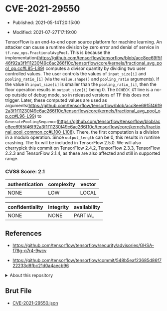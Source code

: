 # CVE-2021-29550

- Published: 2021-05-14T20:15:00

- Modified: 2021-07-27T17:19:00

TensorFlow is an end-to-end open source platform for machine learning. An attacker can cause a runtime division by zero error and denial of service in `tf.raw_ops.FractionalAvgPool`. This is because the implementation(https://github.com/tensorflow/tensorflow/blob/acc8ee69f5f46f92a3f1f11230f49c6ac266f10c/tensorflow/core/kernels/fractional_avg_pool_op.cc#L85-L89) computes a divisor quantity by dividing two user controlled values. The user controls the values of `input_size[i]` and `pooling_ratio_[i]` (via the `value.shape()` and `pooling_ratio` arguments). If the value in `input_size[i]` is smaller than the `pooling_ratio_[i]`, then the floor operation results in `output_size[i]` being 0. The `DCHECK_GT` line is a no-op outside of debug mode, so in released versions of TF this does not trigger. Later, these computed values are used as arguments(https://github.com/tensorflow/tensorflow/blob/acc8ee69f5f46f92a3f1f11230f49c6ac266f10c/tensorflow/core/kernels/fractional_avg_pool_op.cc#L96-L99) to `GeneratePoolingSequence`(https://github.com/tensorflow/tensorflow/blob/acc8ee69f5f46f92a3f1f11230f49c6ac266f10c/tensorflow/core/kernels/fractional_pool_common.cc#L100-L108). There, the first computation is a division in a modulo operation. Since `output_length` can be 0, this results in runtime crashing. The fix will be included in TensorFlow 2.5.0. We will also cherrypick this commit on TensorFlow 2.4.2, TensorFlow 2.3.3, TensorFlow 2.2.3 and TensorFlow 2.1.4, as these are also affected and still in supported range.

### CVSS Score: **2.1**

| authentication | complexity | vector |
| --- | --- | --- |
| NONE | LOW | LOCAL |

| confidentiality | integrity | availability |
| --- | --- | --- |
| NONE | NONE | PARTIAL |

## References

* https://github.com/tensorflow/tensorflow/security/advisories/GHSA-f78g-q7r4-9wcv

* https://github.com/tensorflow/tensorflow/commit/548b5eaf23685d86f722233d8fbc21d0a4aecb96

<details>
<summary>About this repository</summary> 

  This repository is part of the project [Live Hack CVE](https://github.com/Live-Hack-CVE). Main website can be found [www.live-hack.org](https://www.live-hack.org) 
  
  Made by [Sn0wAlice](https://github.com/Sn0wAlice) for the people that care about security and need to have a feed of the latest CVEs. Hope you enjoy it, don't forget to star the repo and follow me on [Twitter](https://twitter.com/Sn0wAlice) and [Github](https://github.com/Sn0wAlice). And that is my [personnal website](https://www.alice-snow.me/)

  - [Home Page](https://github.com/Live-Hack-CVE)
  - [Framework](https://github.com/Live-Hack-CVE/cve-framework)
  - [CVE database](https://github.com/Live-Hack-CVE/full_database)
  - [Changelog](https://github.com/Live-Hack-CVE/Changelog)
</details>

## Brut File

* [CVE-2021-29550.json](https://raw.githubusercontent.com/Live-Hack-CVE/full_database/main/cves/2021/CVE-2021-29550.json)

